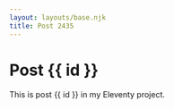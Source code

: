 ```yaml
---
layout: layouts/base.njk
title: Post 2435
---
```


# Post {{ id }}

This is post {{ id }} in my Eleventy project.
